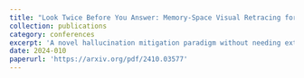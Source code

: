 ```yaml
---
title: "Look Twice Before You Answer: Memory-Space Visual Retracing for Hallucination Mitigation in Multimodal Large Language Models"
collection: publications
category: conferences
excerpt: 'A novel hallucination mitigation paradigm without needing external knowledge retrieval or additional fine-tuning'
date: 2024-010
paperurl: 'https://arxiv.org/pdf/2410.03577'
---
```

